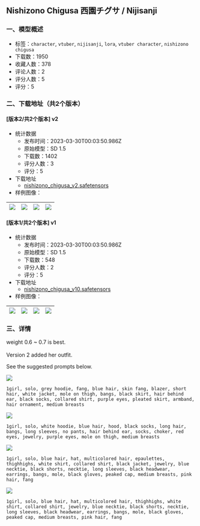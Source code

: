 ## Nishizono Chigusa 西園チグサ / Nijisanji
### 一、模型概述

- 标签：`character`, `vtuber`, `nijisanji`, `lora`, `vtuber character`, `nishizono chigusa`
- 下载数：1950
- 收藏人数：378
- 评论人数：2
- 评分人数：5
- 评分：5

### 二、下载地址（共2个版本）

#### [版本2/共2个版本] v2

- 统计数据
  - 发布时间：2023-03-30T00:03:50.986Z
  - 原始模型：SD 1.5
  - 下载数：1402
  - 评分人数：3
  - 评分：5
- 下载地址
  - [nishizono_chigusa_v2.safetensors](https://civitai.com/api/download/models/31582)
- 样例图像：

| <img src="https://image.civitai.com/xG1nkqKTMzGDvpLrqFT7WA/2c5259b9-47fd-4198-3c3b-4b6595f57600/width=450/359623.jpeg" /> | <img src="https://image.civitai.com/xG1nkqKTMzGDvpLrqFT7WA/4406cb88-6b42-42d4-21a9-9b51fad39800/width=450/359622.jpeg" /> | <img src="https://image.civitai.com/xG1nkqKTMzGDvpLrqFT7WA/0f434fe8-6269-4c44-a67c-4b7ea60e3c00/width=450/359621.jpeg" /> | <img src="https://image.civitai.com/xG1nkqKTMzGDvpLrqFT7WA/d9436ad0-7517-4ae3-1992-fc755eb3ca00/width=450/359620.jpeg" /> |
| ---- | ---- | ---- | ---- |

#### [版本1/共2个版本] v1

- 统计数据
  - 发布时间：2023-03-30T00:03:50.986Z
  - 原始模型：SD 1.5
  - 下载数：548
  - 评分人数：2
  - 评分：5
- 下载地址
  - [nishizono_chigusa_v10.safetensors](https://civitai.com/api/download/models/26209)
- 样例图像：

| <img src="https://image.civitai.com/xG1nkqKTMzGDvpLrqFT7WA/d9860be6-3fd9-425f-63e3-5065a9007a00/width=450/288268.jpeg" /> | <img src="https://image.civitai.com/xG1nkqKTMzGDvpLrqFT7WA/3ba18ce1-7b6a-43a4-71f4-24515f194100/width=450/288266.jpeg" /> | <img src="https://image.civitai.com/xG1nkqKTMzGDvpLrqFT7WA/d73ce0c9-937a-45f5-8a74-f2e20614e200/width=450/288265.jpeg" /> | <img src="https://image.civitai.com/xG1nkqKTMzGDvpLrqFT7WA/5e9be358-f603-4a37-9ad1-08a695128b00/width=450/288264.jpeg" /> |
| ---- | ---- | ---- | ---- |


### 三、详情
<p>weight 0.6 ~ 0.7 is best.<br /><br />Version 2 added her outfit.</p><p>See the suggested prompts below.<br /></p><img src="https://imagecache.civitai.com/xG1nkqKTMzGDvpLrqFT7WA/a1564541-0a99-4b9a-72e3-3c3644f1ba00/width=525/a1564541-0a99-4b9a-72e3-3c3644f1ba00" /><p><code>1girl, solo, grey hoodie, fang, blue hair, skin fang, blazer, short hair, white jacket, mole on thigh, bangs, black skirt, hair behind ear, black socks, collared shirt, purple eyes, pleated skirt, armband, hair ornament, medium breasts</code><br /></p><img src="https://imagecache.civitai.com/xG1nkqKTMzGDvpLrqFT7WA/fb8f0699-3af4-4aa8-8abc-5422b5e7a500/width=525/fb8f0699-3af4-4aa8-8abc-5422b5e7a500" /><p><code>1girl, solo, white hoodie, blue hair, hood, black socks, long hair, bangs, long sleeves, no pants, hair behind ear, socks, choker, red eyes, jewelry, purple eyes, mole on thigh, medium breasts</code><br /></p><img src="https://imagecache.civitai.com/xG1nkqKTMzGDvpLrqFT7WA/e4a869a1-cb00-425a-ba73-a73e96934e00/width=525/e4a869a1-cb00-425a-ba73-a73e96934e00" /><p><code>1girl, solo, blue hair, hat, multicolored hair, epaulettes, thighhighs, white shirt, collared shirt, black jacket, jewelry, blue necktie, black shorts, necktie, long sleeves, black headwear, earrings, bangs, mole, black gloves, peaked cap, medium breasts, pink hair, fang</code><br /></p><img src="https://imagecache.civitai.com/xG1nkqKTMzGDvpLrqFT7WA/9d8bf78b-5262-4a22-b070-55112383d900/width=525/9d8bf78b-5262-4a22-b070-55112383d900" /><p><code>1girl, solo, blue hair, hat, multicolored hair, thighhighs, white shirt, collared shirt, jewelry, blue necktie, black shorts, necktie, long sleeves, black headwear, earrings, bangs, mole, black gloves, peaked cap, medium breasts, pink hair, fang</code><br /></p>